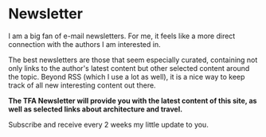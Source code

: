 # Newsletter

I am a big fan of e-mail newsletters. For me, it feels like a more direct connection with the authors I am interested in.

The best newsletters are those that seem especially curated, containing not only links to the author's latest content but other selected content around the topic. Beyond RSS (which I use a lot as well), it is a nice way to keep track of all new interesting content out there.

**The TFA Newsletter will provide you with the latest content of this site, as well as selected links about architecture and travel.**

Subscribe and receive every 2 weeks my little update to you.

<mc-general-form :title="false"/>
